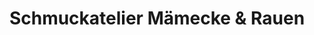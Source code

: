 ---
title: "Schmuckatelier Mämecke & Rauen"
url: /heidelberg/schmuckatelier-maemecke-und-rauen/
shop: Schmuck
---